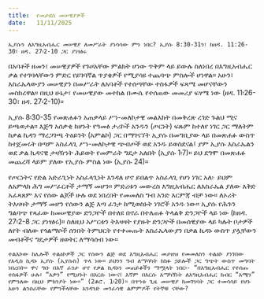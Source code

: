 ```yaml
---
title:  የመታደስ መሠዊያዎች
date:   11/11/2025
---
```


`ኢያሱን ለእግዚአብሔር መሠዊያ ለመሥራት ያነሳሳው ምን ነበር? ኢያሱ 8:30-31ን፣ ከዘዳ. 11:26-30፣ ዘዳ. 27፡2-10 ጋር ያነፃፅሩ`

በአባቶች ዘመን፣ መሠዊያዎች የጉዞአቸው ምልክት ሆነው ጥቅም ላይ ይውሉ ስለነበረ በእግዚአብሔር ቃል የተገባላቸውን ምድር የይገባኛል ጥያቄዎች የሚያሳዩ ተጨባጭ ምስሎች ሆነዋል። አሁን፣ እስራኤላውያን መሠዊያን በመሥራት ለአባቶች የተሰጣቸው ተስፋዎች ፍጻሜ መሆናቸውን መስክረዋል። በዚህ ሁኔታ፣ የመሠዊያው መተከል በሙሴ የተሰጠው መመሪያ ፍፃሜ ነው (ዘዳ. 11፡26-30፣ ዘዳ. 27፡2-10)።

ኢያሱ 8፡30-35 የመጽሐፉን አጠቃላይ ሥነ-መለኮታዊ መልእክት በመቅረጽ ረገድ ጉልህ ሚና ይጫወታል። እጅግ አሰቃቂ ከሆኑት የዓመፅ ታሪኮች አንዱን (ጦርነት) ፍጹም ከተለየ ነገር ጋር ማለትም ከቃል ኪዳን ማረጋገጫ ትዕይንት (አምልኮ) ጋር በማገናኘት ኢያሱ በመግቢያው ላይ በመጽሐፉ ውስጥ ከተጀመሩት በጣም አስፈላጊ ሥነ-መለኮታዊ ጭብጦች ወደ አንዱ ይወስደናል፤ ያም ኢያሱ እስራኤልን ወደ ቃል ኪዳናዊ ታዛዥነት ሕይወት የመምራት ግዴታ አለበት (ኢያሱ 1፡7)። ይህ ደግሞ በመጽሐፉ መጨረሻ ላይም ያለው የኢያሱ ምስል ነው (ኢያሱ 24)።

የጦርነትና የድል አድራጊነት አስፈላጊነት እንዳለ ሆኖ ይበልጥ አስፈላጊ የሆነ ነገር አለ፦ ይህም ለአምላክ ሕግ መሥፈርቶች ታማኝ መሆን። ምድሪቱን መውረስ እግዚአብሔር ለእስራኤል ያለው እቅድ አፈጻጸም እና የሰው ልጆች ሁሉ ወደ ነበረበት የመመለስ ግብ አንድ እርምጃ ብቻ ነው። ለኦሪት ትእዛዛት ታማኝ መሆን የሰውን ልጅ እጣ ፈንታ ከሚወስኑት ነገሮች አንዱ ነው። ኢያሱ የሕጉን ግልባጭ የጻፈው ከመሠዊያው ድንጋዮች በተለዩ በኖራ በተለጠፉ ትላልቅ ድንጋዮች ላይ ነው (ከዘዳ. 27፡2-8 ጋር ያነፃፅሩ)። ስለዚህ አሥርቱን ትእዛዛት የያዙት ድንጋዮች በመሰዊያው ላይ ካሉት ቦታዎች ለየት ብለው የጎልማሶች ሰንበት ትምህርት የተቀመጡት እስራኤላውያን በቃል ኪዳኑ ውስጥ ያሏቸውን መብቶችና ግዴታዎች ዘወትር ለማሳሰብ ነው።

`ተልእኮው ከሌሎች ተልዕኮዎች ጋር የሰውን ልጅ ወደ እግዚአብሔር መታዘዝ የመመለስን ተልዕኮ ያነገበው የአዲስ ኪዳኑ ኢያሱ (ኢየሱስ) ጥላ ነው። ይህንን ግብ ለማሳካት ከክፉ ኃይሎች ጋር ግጭት ውስጥ መግባት ነበረበት። ዋና ግቡ በእኛ ፈንታ ሆኖ የቃል ኪዳኑን መጠይቆችን ማሟላት ነበር፡- “በእግዚአብሔር የተሰጡ ተስፋዎች ሁሉ፣ “አዎን” የሚሆኑት በእርሱ ነውና፤ እኛም በእርሱ አማካኝነት ለእግዚአብሔር ክብር “አሜን” የምንለው በዚህ ምክንያት ነው።” (2ቆሮ. 1፡20)። በጥንቱ ጊዜ መሠዊያ ከመገንባት ጋር ተመሳሳይ የሆኑ አሁን ልንሰራቸው የምንችላቸው አንዳንድ መንፈሳዊ ልምምዶች የትኞቹ ናቸው?`